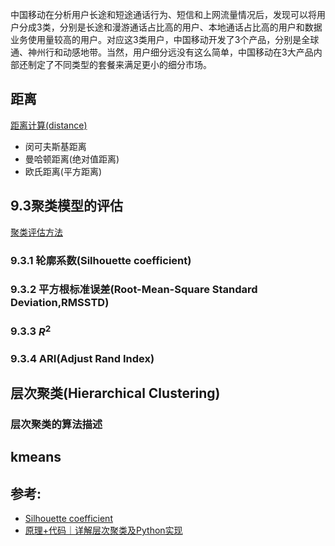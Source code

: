 中国移动在分析用户长途和短途通话行为、短信和上网流量情况后，发现可以将用户分成3类，分别是长途和漫游通话占比高的用户、本地通话占比高的用户和数据业务使用量较高的用户。对应这3类用户，中国移动开发了3个产品，分别是全球通、神州行和动感地带。当然，用户细分远没有这么简单，中国移动在3大产品内部还制定了不同类型的套餐来满足更小的细分市场。



## 距离
[距离计算(distance)](../../../数学/代数/距离计算(distance).md)
- 闵可夫斯基距离
- 曼哈顿距离(绝对值距离)
- 欧氏距离(平方距离)


## 9.3聚类模型的评估
[聚类评估方法](../../../机器学习/聚类方法/评估方法.md)

### 9.3.1 轮廓系数(Silhouette coefficient)
### 9.3.2 平方根标准误差(Root-Mean-Square Standard Deviation,RMSSTD)
### 9.3.3 $R^2$ 
### 9.3.4 ARI(Adjust Rand Index)


## 层次聚类(Hierarchical Clustering)
[](../../../机器学习/聚类方法/层次聚类(hierarchical_clustering).md)

### 层次聚类的算法描述



## kmeans


[](../../../机器学习/聚类方法/kmeans.md)



## 参考:
- [Silhouette coefficient](https://www.oreilly.com/library/view/machine-learning-for/9781786469878/5ebb37f2-b0b3-4414-9f28-1d10854e64ab.xhtml)
- [原理+代码｜详解层次聚类及Python实现](https://zhuanlan.zhihu.com/p/324558495)